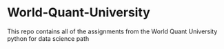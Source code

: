 # World-Quant-University
This repo contains all of the assignments from the World Quant University python for data science path
